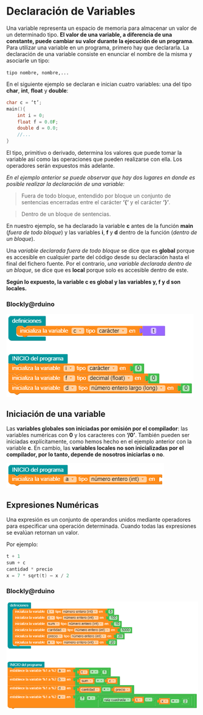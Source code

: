 # Declaración de Variables

Una variable representa un espacio de memoria para almacenar un valor de un  determinado tipo. __El valor de una variable, a diferencia de una constante, puede cambiar su valor durante la ejecución de un programa__. Para utilizar una variable en un programa, primero hay que declararla. La declaración de una variable consiste en enunciar el nombre de la misma y asociarle un tipo:

`tipo nombre, nombre,...`

En el siguiente ejemplo se declaran e inician cuatro variables: una del tipo **char**, **int**, **float** y **double**:

```c 
char c = ‘t’;
main(){
	int i = 0;
	float f = 0.0F;
	double d = 0.0;
	//...
}
```
El tipo, primitivo o derivado, determina los valores que puede tomar la variable así como las operaciones que pueden realizarse con ella. Los operadores serán expuestos más adelante. 

_En el ejemplo anterior se puede observar que hay dos lugares en donde es posible realizar la declaración de una variable:_ 

>Fuera de todo bloque, entendido por bloque un conjunto de sentencias encerradas entre el carácter **‘{‘** y el carácter **‘}’**.

>Dentro de un bloque de sentencias. 

En nuestro ejemplo, se ha declarado la variable **c** antes de la función **main** (_fuera de todo bloque_) y las variables **i**, **f** y **d** dentro de la función (_dentro de un bloque_). 

Una _variable declarada fuera de todo bloque_ se dice que es **global** porque es accesible en cualquier parte del código desde su declaración hasta el final del fichero fuente. Por el contrario, _una variable declarada dentro de un bloque_, se dice que es **local** porque solo es accesible dentro de este.

__Según lo expuesto, la variable c es global y las variables y, f y d son locales.__

### Blockly@rduino
![](https://github.com/Ezzzzzzzzzzzzzz/CursoRoboticaAplicada/blob/master/Introduccion/capture1603128792768.png)

## Iniciación de una variable

Las **variables globales son iniciadas por omisión por el compilador**: las variables numéricas con **0** y los caracteres con **‘/0’**. También pueden ser iniciadas explícitamente, como hemos hecho en el ejemplo anterior con la variable **c**. En cambio, las **variables locales no son inicializadas por el compilador, por lo tanto, depende de nosotros iniciarlas o no**.

![](https://github.com/Ezzzzzzzzzzzzzz/CursoRoboticaAplicada/blob/master/Introduccion/capture1603129029398.png)

## Expresiones Numéricas

Una expresión es un conjunto de operandos unidos mediante operadores para especificar una operación determinada. Cuando todas las expresiones se evalúan retornan un valor. 

Por ejemplo:

```c
t + 1
sum + c
cantidad * precio
x = 7 * sqrt(t) – x / 2
```

### Blockly@rduino

![](https://github.com/Ezzzzzzzzzzzzzz/CursoRoboticaAplicada/blob/master/Introduccion/capture1603129827437.png)
<!--stackedit_data:
eyJoaXN0b3J5IjpbMjA1MzYzODQyMiwtOTkzNDM4ODExLDk3Mj
M2NTQyNiwxMDAxNTQxNTgwLDEzNjg3NzI5ODYsMTY1MjY1NTg1
NywxODQyMDM0NTA1LC0xODA2ODQ2Nzc1LDEwNTY3OTExMDVdfQ
==
-->